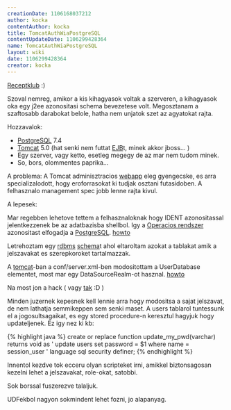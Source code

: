 ```yaml
---
creationDate: 1106168037212 
author: kocka 
contentAuthor: kocka 
title: TomcatAuthWiaPostgreSQL 
contentUpdateDate: 1106299428364 
name: TomcatAuthWiaPostgreSQL 
layout: wiki 
date: 1106299428364 
creator: kocka 
---
```

[Receptklub](Missing.html) :)

Szoval nemreg, amikor a kis kihagyasok voltak a szerveren, a kihagyasok oka egy j2ee azonositasi schema bevezetese volt. Megosztanam a szaftosabb darabokat belole, hatha nem unjatok szet az agyatokat rajta.

Hozzavalok: 

*   [PostgreSQL](PostgreSQL.html) 7.4
*   [Tomcat](tomcat.html) 5.0 (hat senki nem futtat [EJB](EJB.html)t, minek akkor jboss... )
*   Egy szerver, vagy ketto, esetleg megegy de az mar nem tudom minek.
*   So, bors, olommentes paprika...



A problema: A Tomcat adminisztracios [webapp](webapp.html) eleg gyengecske, es arra specializalodott, hogy eroforrasokat ki tudjak osztani futasidoben. A felhasznalo management spec jobb lenne rajta kivul.



A lepesek:



Mar regebben lehetove tettem a felhasznaloknak hogy IDENT azonositassal jelentkezzenek be az adatbazisba shellbol. Igy a [Operacios rendszer](Operacios%20rendszer.html) azonositast elfogadja a [PostgreSQL](PostgreSQL.html). [howto](http://www.postgresql.org/docs/7.4/static/client-authentication.html)



Letrehoztam egy [rdbms](RDBMS.html) [schema](Missing.html)t ahol eltaroltam azokat a tablakat amik a jelszavakat es szerepkoroket tartalmazzak.



A [tomcat](tomcat.html)-ban a conf/server.xml-ben modositottam a UserDatabase elementet, most mar egy DataSourceRealm-ot hasznal. [howto](http://jakarta.apache.org/tomcat/tomcat-5.0-doc/realm-howto.html)



Na most jon a hack ( vagy [tak](tak.html) :D )



Minden juzernek kepesnek kell lennie arra hogy modositsa a sajat jelszavat, de nem lathatja semmikeppen sem senki maset. A users tablarol tuntessunk el a jogosultsagaikat, es egy stored procedure-n keresztul hagyjuk hogy updateljenek. Ez igy nez ki kb:

{% highlight java %}
create or replace function update_my_pwd(varchar) returns void as 
'
update users set password = $1 where name = session_user
' language sql security definer;
{% endhighlight %}



Innentol kezdve tok ecceru olyan scripteket irni, amikkel biztonsagosan kezelni lehet a jelszavakat, role-okat, satobbi.



Sok borssal fuszerezve talaljuk.



UDFekbol nagyon sokmindent lehet fozni, jo alapanyag.
